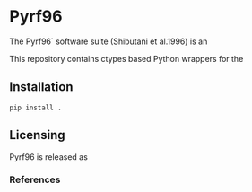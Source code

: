 # Pyrf96

The Pyrf96` software suite (Shibutani et al.1996) is an 

This repository contains ctypes based Python wrappers for the 

## Installation
```
pip install .
```

## Licensing
Pyrf96 is released as 

### References
